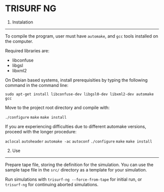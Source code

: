 TRISURF NG
==========


1. Instalation
--------------

To compile the program, user must have ``automake``, and ``gcc`` tools installed on the computer.

Required libraries are:
* libconfuse
* libgsl
* libxml2

On Debian based systems, install prerequisities by typing the following command in the command line:

``sudo apt-get install libconfuse-dev libgsl0-dev libxml2-dev automake gcc``

Move to the project root directory and compile with:

``./configure``
``make``
``make install``

If you are experiencing difficulties due to different automake versions, proceed with the longer procedure:

``aclocal``
``autoheader``
``automake -ac``
``autoconf``
``./configure``
``make``
``make install``


2. Use
------

Prepare tape file, storing the definition for the simulation. You can use the sample tape file in the ``src/`` directory as a template for your simulation.

Run simulations with ``trisurf-ng --force-from-tape`` for initial run, or ``trisurf-ng`` for continuing aborted simulations.


